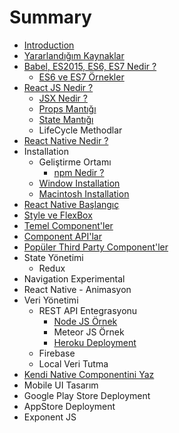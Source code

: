 # Summary

* [Introduction](README.md)
* [Yararlandığım Kaynaklar](yararlandığım-kaynaklar.md)
* [Babel, ES2015, ES6, ES7 Nedir ?](babel-es2015-es6-es7-nedir-.md)
  * [ES6 ve ES7 Örnekler](es6-örnekler.md)
* [React JS Nedir ?](chapter1.md)
  * [JSX Nedir ?](jsx-nedir-.md)
  * [Props Mantığı](props-mantigi.md)
  * [State Mantığı](state-mantigi.md)
  * LifeCycle Methodlar
* [React Native Nedir ?](react-native-nedir-.md)
* Installation
  * Geliştirme Ortamı
    * [npm Nedir ?](npm-nedir.md)
  * [Window Installation](window-installation.md)
  * [Macintosh Installation](macintosh-installation.md)
* [React Native Başlangıç](react-native-baslangic.md)
* [Style ve FlexBox](flexbox-style.md)
* [Temel Component'ler](temel-componentler.md)
* [Component API'lar](component-api'lar.md)
* [Popüler Third Party Component'ler](popüler-component-kütüphaneleri.md)
* State Yönetimi
  * Redux
* Navigation Experimental
* React Native - Animasyon
* Veri Yönetimi
  * REST API Entegrasyonu
    * [Node JS Örnek](node-js-ornek.md)
    * Meteor JS Örnek
    * [Heroku Deployment](heroku-deployment.md)
  * Firebase
  * Local Veri Tutma
* [Kendi Native Componentini Yaz](kendi-native-componentini-yaz.md)
* Mobile UI Tasarım
* Google Play Store Deployment
* AppStore Deployment
* Exponent JS


